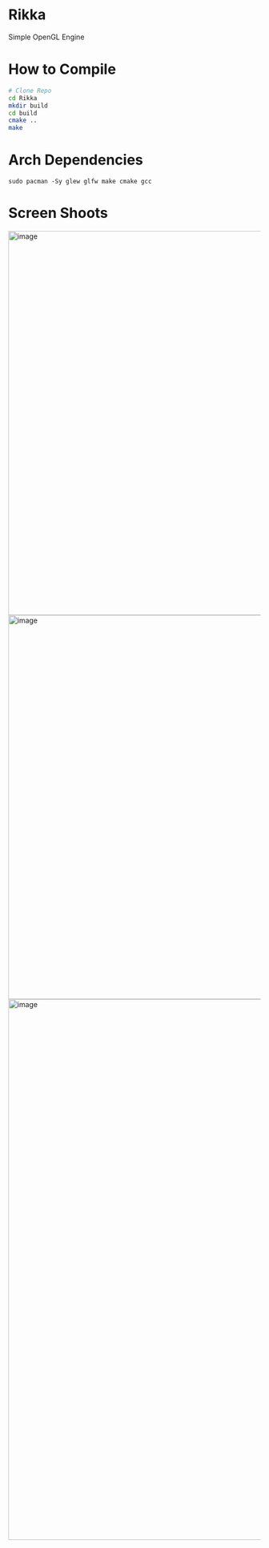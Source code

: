 # Rikka
Simple OpenGL Engine

# How to Compile
```bash
# Clone Repo
cd Rikka
mkdir build
cd build
cmake ..
make 
```
# Arch Dependencies 
```
sudo pacman -Sy glew glfw make cmake gcc
```

# Screen Shoots
<img width="1364" height="767" alt="image" src="https://github.com/user-attachments/assets/44c0a988-0565-4850-833d-270225a7b605" />
<img width="1364" height="767" alt="image" src="https://github.com/user-attachments/assets/6e5df144-f022-4cce-a2ab-ac36fbb0f239" />
<img width="1920" height="1080" alt="image" src="https://github.com/user-attachments/assets/8f1d5d9d-e884-45e8-a478-2773646a802e" />

